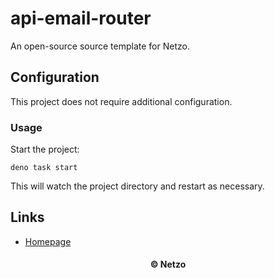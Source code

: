 # api-email-router

An open-source source template for Netzo.

## Configuration

This project does not require additional configuration.

### Usage

Start the project:

```
deno task start
```

This will watch the project directory and restart as necessary.

## Links

- [Homepage](https://app.netzo.io/templates/api-email-router)

<div align="center">
  <h4>© Netzo</h4>
</div>
